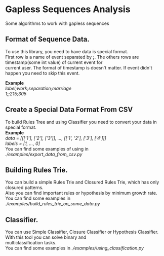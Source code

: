 # Gapless Sequences Analysis
Some algorithms to work with gapless sequences  
  
## Format of Sequence Data.
To use this library, you need to have data is special format.  
First row is a name of event separated by **;**. The others rows are timestamp(some int value) of current event for  
current user. The format of timestamp is doesn't matter. If event didn't happen you need to skip this event.
  
**Example**  
*label;work;separation;marriage*  
*1;;215;305*  
  
## Create a Special Data Format From CSV  
To build Rules Tree and using Classifier you need to convert your data in special format.  
**Example**  
*data = [[['1'], ['2'], ['3']], ..., [['1', '2'], ['3'], ['4']]]*  
*labels = [1, ..., 0]*  
You can find some examples of using in *./examples/export_data_from_csv.py*    
  
## Building Rules Trie.  
You can build a simple Rules Trie and Closured Rules Trie, which has only closured patterns.  
Also you can find important rules or hypothesis by minimum growth rate.  
You can find some examples in *./examples/build_rules_trie_on_some_data.py*  
  
## Classifier.  
You can use Simple Classifier, Closure Classifier or Hypothesis Classifier. With this tool you can solve binary and  
multiclassification tasks.  
You can find some examples in *./examples/using_classification.py*  